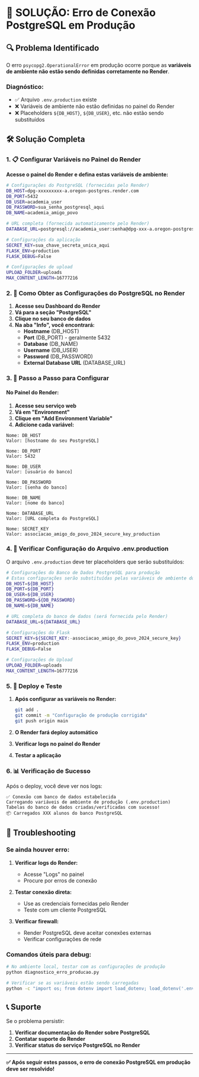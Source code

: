 # 🚨 SOLUÇÃO: Erro de Conexão PostgreSQL em Produção

## 🔍 Problema Identificado

O erro `psycopg2.OperationalError` em produção ocorre porque as **variáveis de ambiente não estão sendo definidas corretamente no Render**.

### Diagnóstico:
- ✅ Arquivo `.env.production` existe
- ❌ Variáveis de ambiente não estão definidas no painel do Render
- ❌ Placeholders `${DB_HOST}`, `${DB_USER}`, etc. não estão sendo substituídos

## 🛠️ Solução Completa

### 1. 📋 Configurar Variáveis no Painel do Render

**Acesse o painel do Render e defina estas variáveis de ambiente:**

```bash
# Configurações do PostgreSQL (fornecidas pelo Render)
DB_HOST=dpg-xxxxxxxxx-a.oregon-postgres.render.com
DB_PORT=5432
DB_USER=academia_user
DB_PASSWORD=sua_senha_postgresql_aqui
DB_NAME=academia_amigo_povo

# URL completa (fornecida automaticamente pelo Render)
DATABASE_URL=postgresql://academia_user:senha@dpg-xxx-a.oregon-postgres.render.com:5432/academia_amigo_povo

# Configurações da aplicação
SECRET_KEY=sua_chave_secreta_unica_aqui
FLASK_ENV=production
FLASK_DEBUG=False

# Configurações de upload
UPLOAD_FOLDER=uploads
MAX_CONTENT_LENGTH=16777216
```

### 2. 🔧 Como Obter as Configurações do PostgreSQL no Render

1. **Acesse seu Dashboard do Render**
2. **Vá para a seção "PostgreSQL"**
3. **Clique no seu banco de dados**
4. **Na aba "Info", você encontrará:**
   - **Hostname** (DB_HOST)
   - **Port** (DB_PORT) - geralmente 5432
   - **Database** (DB_NAME)
   - **Username** (DB_USER)
   - **Password** (DB_PASSWORD)
   - **External Database URL** (DATABASE_URL)

### 3. 📝 Passo a Passo para Configurar

#### No Painel do Render:

1. **Acesse seu serviço web**
2. **Vá em "Environment"**
3. **Clique em "Add Environment Variable"**
4. **Adicione cada variável:**

```
Nome: DB_HOST
Valor: [hostname do seu PostgreSQL]

Nome: DB_PORT
Valor: 5432

Nome: DB_USER
Valor: [usuário do banco]

Nome: DB_PASSWORD
Valor: [senha do banco]

Nome: DB_NAME
Valor: [nome do banco]

Nome: DATABASE_URL
Valor: [URL completa do PostgreSQL]

Nome: SECRET_KEY
Valor: associacao_amigo_do_povo_2024_secure_key_production
```

### 4. 🔄 Verificar Configuração do Arquivo .env.production

O arquivo `.env.production` deve ter placeholders que serão substituídos:

```bash
# Configurações do Banco de Dados PostgreSQL para produção
# Estas configurações serão substituídas pelas variáveis de ambiente do Render
DB_HOST=${DB_HOST}
DB_PORT=${DB_PORT}
DB_USER=${DB_USER}
DB_PASSWORD=${DB_PASSWORD}
DB_NAME=${DB_NAME}

# URL completa do banco de dados (será fornecida pelo Render)
DATABASE_URL=${DATABASE_URL}

# Configurações do Flask
SECRET_KEY=${SECRET_KEY:-associacao_amigo_do_povo_2024_secure_key}
FLASK_ENV=production
FLASK_DEBUG=False

# Configurações de Upload
UPLOAD_FOLDER=uploads
MAX_CONTENT_LENGTH=16777216
```

### 5. 🚀 Deploy e Teste

1. **Após configurar as variáveis no Render:**
   ```bash
   git add .
   git commit -m "Configuração de produção corrigida"
   git push origin main
   ```

2. **O Render fará deploy automático**

3. **Verificar logs no painel do Render**

4. **Testar a aplicação**

### 6. 📊 Verificação de Sucesso

Após o deploy, você deve ver nos logs:

```
✅ Conexão com banco de dados estabelecida
Carregando variáveis de ambiente de produção (.env.production)
Tabelas do banco de dados criadas/verificadas com sucesso!
📦 Carregados XXX alunos do banco PostgreSQL
```

## 🔧 Troubleshooting

### Se ainda houver erro:

1. **Verificar logs do Render:**
   - Acesse "Logs" no painel
   - Procure por erros de conexão

2. **Testar conexão direta:**
   - Use as credenciais fornecidas pelo Render
   - Teste com um cliente PostgreSQL

3. **Verificar firewall:**
   - Render PostgreSQL deve aceitar conexões externas
   - Verificar configurações de rede

### Comandos úteis para debug:

```bash
# No ambiente local, testar com as configurações de produção
python diagnostico_erro_producao.py

# Verificar se as variáveis estão sendo carregadas
python -c "import os; from dotenv import load_dotenv; load_dotenv('.env.production'); print(os.environ.get('DATABASE_URL'))"
```

## 📞 Suporte

Se o problema persistir:

1. **Verificar documentação do Render sobre PostgreSQL**
2. **Contatar suporte do Render**
3. **Verificar status do serviço PostgreSQL no Render**

---

**✅ Após seguir estes passos, o erro de conexão PostgreSQL em produção deve ser resolvido!**